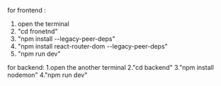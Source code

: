 

for frontend : 
1. open the terminal
2. "cd fronetnd"
3. "npm install --legacy-peer-deps"
4. "npm install react-router-dom --legacy-peer-deps"
5. "npm run dev"


for backend:
1.open the another terminal
2."cd backend"
3."npm install nodemon"
4."npm run dev"
